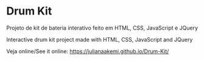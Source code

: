 # Drum Kit

Projeto de kit de bateria interativo feito em HTML, CSS, JavaScript e JQuery

Interactive drum kit project made with HTML, CSS, JavaScript and JQuery

Veja online/See it online: https://julianaakemi.github.io/Drum-Kit/
